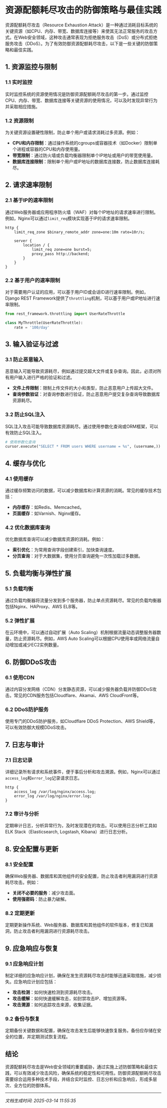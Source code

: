 # 资源配额耗尽攻击的防御策略与最佳实践

资源配额耗尽攻击（Resource Exhaustion Attack）是一种通过消耗目标系统的关键资源（如CPU、内存、带宽、数据库连接等）来使其无法正常服务的攻击方式。在Web安全领域，这种攻击通常表现为拒绝服务攻击（DoS）或分布式拒绝服务攻击（DDoS）。为了有效防御资源配额耗尽攻击，以下是一些关键的防御策略和最佳实践。

## 1. 资源监控与限制

### 1.1 实时监控
实时监控系统的资源使用情况是防御资源配额耗尽攻击的第一步。通过监控CPU、内存、带宽、数据库连接等关键资源的使用情况，可以及时发现异常行为并采取相应措施。

### 1.2 资源限制
为关键资源设置硬性限制，防止单个用户或请求消耗过多资源。例如：
- **CPU和内存限制**：通过操作系统的cgroups或容器技术（如Docker）限制单个进程或容器的CPU和内存使用量。
- **带宽限制**：通过防火墙或负载均衡器限制单个IP地址或用户的带宽使用量。
- **数据库连接限制**：限制单个用户或IP地址的数据库连接数，防止数据库连接耗尽。

## 2. 请求速率限制

### 2.1 基于IP的速率限制
通过Web服务器或应用程序防火墙（WAF）对每个IP地址的请求速率进行限制。例如，Nginx可以通过`limit_req`模块实现基于IP的请求速率限制。

```nginx
http {
    limit_req_zone $binary_remote_addr zone=one:10m rate=10r/s;

    server {
        location / {
            limit_req zone=one burst=5;
            proxy_pass http://backend;
        }
    }
}
```

### 2.2 基于用户的速率限制
对于需要用户认证的应用，可以基于用户ID或会话ID进行速率限制。例如，Django REST Framework提供了`throttling`机制，可以基于用户或IP地址进行速率限制。

```python
from rest_framework.throttling import UserRateThrottle

class MyThrottle(UserRateThrottle):
    rate = '100/day'
```

## 3. 输入验证与过滤

### 3.1 防止恶意输入
恶意输入可能导致资源耗尽，例如通过提交超大文件或复杂查询。因此，必须对所有用户输入进行严格的验证和过滤。
- **文件上传限制**：限制上传文件的大小和类型，防止恶意用户上传超大文件。
- **查询参数验证**：对查询参数进行验证，防止恶意用户提交复杂查询导致数据库资源耗尽。

### 3.2 防止SQL注入
SQL注入攻击可能导致数据库资源耗尽。通过使用参数化查询或ORM框架，可以有效防止SQL注入。

```python
# 使用参数化查询
cursor.execute("SELECT * FROM users WHERE username = %s", (username,))
```

## 4. 缓存与优化

### 4.1 使用缓存
通过缓存频繁访问的数据，可以减少数据库和计算资源的消耗。常见的缓存技术包括：
- **内存缓存**：如Redis、Memcached。
- **页面缓存**：如Varnish、Nginx缓存。

### 4.2 优化数据库查询
优化数据库查询可以减少数据库资源的消耗。例如：
- **索引优化**：为常用查询字段创建索引，加快查询速度。
- **分页查询**：对于大数据集，使用分页查询避免一次性加载过多数据。

## 5. 负载均衡与弹性扩展

### 5.1 负载均衡
通过负载均衡器将流量分发到多个服务器，防止单点资源耗尽。常见的负载均衡器包括Nginx、HAProxy、AWS ELB等。

### 5.2 弹性扩展
在云环境中，可以通过自动扩展（Auto Scaling）机制根据流量动态调整服务器数量，防止资源耗尽。例如，AWS Auto Scaling可以根据CPU使用率或网络流量自动增加或减少EC2实例数量。

## 6. 防御DDoS攻击

### 6.1 使用CDN
通过内容分发网络（CDN）分发静态资源，可以减少服务器负载并防御DDoS攻击。常见的CDN服务包括Cloudflare、Akamai、AWS CloudFront等。

### 6.2 DDoS防护服务
使用专门的DDoS防护服务，如Cloudflare DDoS Protection、AWS Shield等，可以有效防御大规模DDoS攻击。

## 7. 日志与审计

### 7.1 日志记录
详细记录所有请求和系统事件，便于事后分析和攻击溯源。例如，Nginx可以通过`access_log`和`error_log`记录请求日志。

```nginx
http {
    access_log /var/log/nginx/access.log;
    error_log /var/log/nginx/error.log;
}
```

### 7.2 审计与分析
定期审计日志，分析异常行为，及时发现潜在的攻击。可以使用日志分析工具如ELK Stack（Elasticsearch, Logstash, Kibana）进行日志分析。

## 8. 安全配置与更新

### 8.1 安全配置
确保Web服务器、数据库和其他组件的安全配置，防止攻击者利用漏洞进行资源耗尽攻击。例如：
- **关闭不必要的服务**：减少攻击面。
- **使用强密码**：防止暴力破解。

### 8.2 定期更新
定期更新操作系统、Web服务器、数据库和其他组件的软件版本，修复已知漏洞，防止攻击者利用漏洞进行资源耗尽攻击。

## 9. 应急响应与恢复

### 9.1 应急响应计划
制定详细的应急响应计划，确保在发生资源耗尽攻击时能够迅速采取措施，减少损失。应急响应计划应包括：
- **攻击检测**：如何快速检测到资源耗尽攻击。
- **攻击缓解**：如何快速缓解攻击，如封禁攻击IP、增加资源等。
- **攻击溯源**：如何追踪攻击来源，收集证据。

### 9.2 备份与恢复
定期备份关键数据和配置，确保在攻击发生后能够快速恢复服务。备份应存储在安全的位置，并定期测试恢复流程。

## 结论

资源配额耗尽攻击是Web安全领域的重要威胁，通过实施上述防御策略和最佳实践，可以有效减少攻击风险，确保系统的稳定性和可用性。防御资源配额耗尽攻击需要综合运用多种技术手段，并结合实时监控、日志分析和应急响应，形成多层次、全方位的防御体系。

---

*文档生成时间: 2025-03-14 11:55:35*



